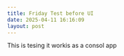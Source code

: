 ```yaml
---
title: Friday Test before UI
date: 2025-04-11 16:16:09
layout: post
---
```


This is tesing it workis as a consol app